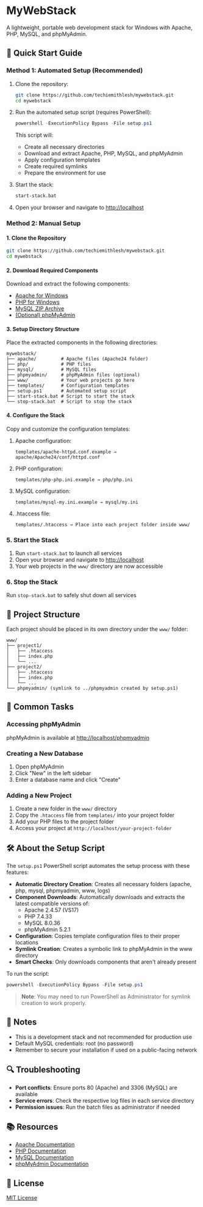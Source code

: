# MyWebStack

A lightweight, portable web development stack for Windows with Apache, PHP, MySQL, and phpMyAdmin.

## 🚀 Quick Start Guide

### Method 1: Automated Setup (Recommended)

1. Clone the repository:
   ```bash
   git clone https://github.com/techiemithlesh/mywebstack.git
   cd mywebstack
   ```

2. Run the automated setup script (requires PowerShell):
   ```powershell
   powershell -ExecutionPolicy Bypass -File setup.ps1
   ```
   
   This script will:
   - Create all necessary directories
   - Download and extract Apache, PHP, MySQL, and phpMyAdmin
   - Apply configuration templates
   - Create required symlinks
   - Prepare the environment for use

3. Start the stack:
   ```bash
   start-stack.bat
   ```

4. Open your browser and navigate to [http://localhost](http://localhost)

### Method 2: Manual Setup

#### 1. Clone the Repository

```bash
git clone https://github.com/techiemithlesh/mywebstack.git
cd mywebstack
```

#### 2. Download Required Components

Download and extract the following components:

- [Apache for Windows](https://www.apachelounge.com/download/)
- [PHP for Windows](https://windows.php.net/download/)
- [MySQL ZIP Archive](https://dev.mysql.com/downloads/mysql/)
- [(Optional) phpMyAdmin](https://www.phpmyadmin.net/downloads/)

#### 3. Setup Directory Structure

Place the extracted components in the following directories:

```
mywebstack/
├── apache/         # Apache files (Apache24 folder)
├── php/            # PHP files
├── mysql/          # MySQL files
├── phpmyadmin/     # phpMyAdmin files (optional)
├── www/            # Your web projects go here
├── templates/      # Configuration templates
├── setup.ps1       # Automated setup script
├── start-stack.bat # Script to start the stack
└── stop-stack.bat  # Script to stop the stack
```

#### 4. Configure the Stack

Copy and customize the configuration templates:

1. Apache configuration:
   ```
   templates/apache-httpd.conf.example → apache/Apache24/conf/httpd.conf
   ```

2. PHP configuration:
   ```
   templates/php-php.ini.example → php/php.ini
   ```

3. MySQL configuration:
   ```
   templates/mysql-my.ini.example → mysql/my.ini
   ```

4. .htaccess file:
   ```
   templates/.htaccess → Place into each project folder inside www/
   ```

### 5. Start the Stack

1. Run `start-stack.bat` to launch all services
2. Open your browser and navigate to [http://localhost](http://localhost)
3. Your web projects in the `www/` directory are now accessible

### 6. Stop the Stack

Run `stop-stack.bat` to safely shut down all services

## 📂 Project Structure

Each project should be placed in its own directory under the `www/` folder:

```
www/
├── project1/
│   ├── .htaccess
│   ├── index.php
│   └── ...
├── project2/
│   ├── .htaccess
│   ├── index.php
│   └── ...
└── phpmyadmin/ (symlink to ../phpmyadmin created by setup.ps1)
```

## 🔧 Common Tasks

### Accessing phpMyAdmin

phpMyAdmin is available at [http://localhost/phpmyadmin](http://localhost/phpmyadmin)

### Creating a New Database

1. Open phpMyAdmin
2. Click "New" in the left sidebar
3. Enter a database name and click "Create"

### Adding a New Project

1. Create a new folder in the `www/` directory
2. Copy the `.htaccess` file from `templates/` into your project folder
3. Add your PHP files to the project folder
4. Access your project at `http://localhost/your-project-folder`

## 🛠️ About the Setup Script

The `setup.ps1` PowerShell script automates the setup process with these features:

- **Automatic Directory Creation**: Creates all necessary folders (apache, php, mysql, phpmyadmin, www, logs)
- **Component Downloads**: Automatically downloads and extracts the latest compatible versions of:
  - Apache 2.4.57 (VS17)
  - PHP 7.4.33
  - MySQL 8.0.36
  - phpMyAdmin 5.2.1
- **Configuration**: Copies template configuration files to their proper locations
- **Symlink Creation**: Creates a symbolic link to phpMyAdmin in the www directory
- **Smart Checks**: Only downloads components that aren't already present

To run the script:
```powershell
powershell -ExecutionPolicy Bypass -File setup.ps1
```

> **Note**: You may need to run PowerShell as Administrator for symlink creation to work properly.

## 📝 Notes

- This is a development stack and not recommended for production use
- Default MySQL credentials: root (no password)
- Remember to secure your installation if used on a public-facing network

## 🔍 Troubleshooting

- **Port conflicts**: Ensure ports 80 (Apache) and 3306 (MySQL) are available
- **Service errors**: Check the respective log files in each service directory
- **Permission issues**: Run the batch files as administrator if needed

## 📚 Resources

- [Apache Documentation](https://httpd.apache.org/docs/)
- [PHP Documentation](https://www.php.net/docs.php)
- [MySQL Documentation](https://dev.mysql.com/doc/)
- [phpMyAdmin Documentation](https://www.phpmyadmin.net/docs/)

## 📄 License

[MIT License](LICENSE)
